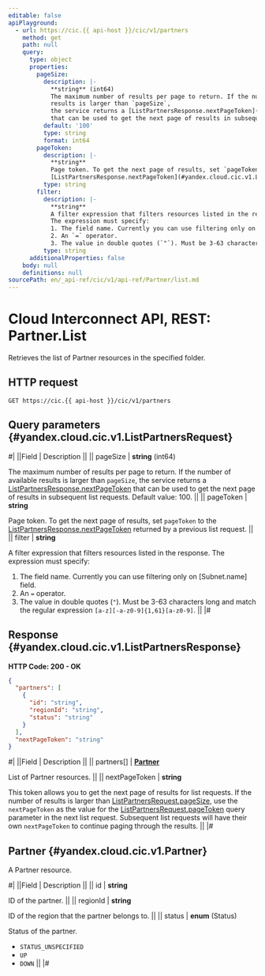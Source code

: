 ```yaml
---
editable: false
apiPlayground:
  - url: https://cic.{{ api-host }}/cic/v1/partners
    method: get
    path: null
    query:
      type: object
      properties:
        pageSize:
          description: |-
            **string** (int64)
            The maximum number of results per page to return. If the number of available
            results is larger than `pageSize`,
            the service returns a [ListPartnersResponse.nextPageToken](#yandex.cloud.cic.v1.ListPartnersResponse)
            that can be used to get the next page of results in subsequent list requests. Default value: 100.
          default: '100'
          type: string
          format: int64
        pageToken:
          description: |-
            **string**
            Page token. To get the next page of results, set `pageToken` to the
            [ListPartnersResponse.nextPageToken](#yandex.cloud.cic.v1.ListPartnersResponse) returned by a previous list request.
          type: string
        filter:
          description: |-
            **string**
            A filter expression that filters resources listed in the response.
            The expression must specify:
            1. The field name. Currently you can use filtering only on [Subnet.name] field.
            2. An `=` operator.
            3. The value in double quotes (`"`). Must be 3-63 characters long and match the regular expression `[a-z][-a-z0-9]{1,61}[a-z0-9]`.
          type: string
      additionalProperties: false
    body: null
    definitions: null
sourcePath: en/_api-ref/cic/v1/api-ref/Partner/list.md
---
```


# Cloud Interconnect API, REST: Partner.List

Retrieves the list of Partner resources in the specified folder.

## HTTP request

```
GET https://cic.{{ api-host }}/cic/v1/partners
```

## Query parameters {#yandex.cloud.cic.v1.ListPartnersRequest}

#|
||Field | Description ||
|| pageSize | **string** (int64)

The maximum number of results per page to return. If the number of available
results is larger than `pageSize`,
the service returns a [ListPartnersResponse.nextPageToken](#yandex.cloud.cic.v1.ListPartnersResponse)
that can be used to get the next page of results in subsequent list requests. Default value: 100. ||
|| pageToken | **string**

Page token. To get the next page of results, set `pageToken` to the
[ListPartnersResponse.nextPageToken](#yandex.cloud.cic.v1.ListPartnersResponse) returned by a previous list request. ||
|| filter | **string**

A filter expression that filters resources listed in the response.
The expression must specify:
1. The field name. Currently you can use filtering only on [Subnet.name] field.
2. An `=` operator.
3. The value in double quotes (`"`). Must be 3-63 characters long and match the regular expression `[a-z][-a-z0-9]{1,61}[a-z0-9]`. ||
|#

## Response {#yandex.cloud.cic.v1.ListPartnersResponse}

**HTTP Code: 200 - OK**

```json
{
  "partners": [
    {
      "id": "string",
      "regionId": "string",
      "status": "string"
    }
  ],
  "nextPageToken": "string"
}
```

#|
||Field | Description ||
|| partners[] | **[Partner](#yandex.cloud.cic.v1.Partner)**

List of Partner resources. ||
|| nextPageToken | **string**

This token allows you to get the next page of results for list requests. If the number of results
is larger than [ListPartnersRequest.pageSize](#yandex.cloud.cic.v1.ListPartnersRequest), use
the `nextPageToken` as the value
for the [ListPartnersRequest.pageToken](#yandex.cloud.cic.v1.ListPartnersRequest) query parameter
in the next list request. Subsequent list requests will have their own
`nextPageToken` to continue paging through the results. ||
|#

## Partner {#yandex.cloud.cic.v1.Partner}

A Partner resource.

#|
||Field | Description ||
|| id | **string**

ID of the partner. ||
|| regionId | **string**

ID of the region that the partner belongs to. ||
|| status | **enum** (Status)

Status of the partner.

- `STATUS_UNSPECIFIED`
- `UP`
- `DOWN` ||
|#